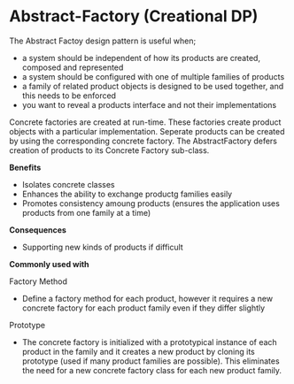# Abstract-Factory (Creational DP)
The Abstract Factoy design pattern is useful when;
- a system should be independent of how its products are created, composed and represented
- a system should be configured with one of multiple families of products
- a family of related product objects is designed to be used together, and this needs to be enforced
- you want to reveal a products interface and not their implementations

Concrete factories are created at run-time. These factories create product objects with a particular implementation. Seperate products can be created by using the corresponding concrete factory. The AbstractFactory defers creation of products to its Concrete Factory sub-class.

**Benefits**
- Isolates concrete classes
- Enhances the ability to exchange productg families easily
- Promotes consistency amoung products (ensures the application uses products from one family at a time)


**Consequences**
- Supporting new kinds of products if difficult

**Commonly used with**

Factory Method 
- Define a factory method for each product, however it requires a new concrete factory for each product family even if they differ slightly

Prototype
- The concrete factory is initialized with a prototypical instance of each product in the family and it creates a new product by cloning its prototype (used if many product families are possible). This eliminates the need for a new concrete factory class for each new product family.
